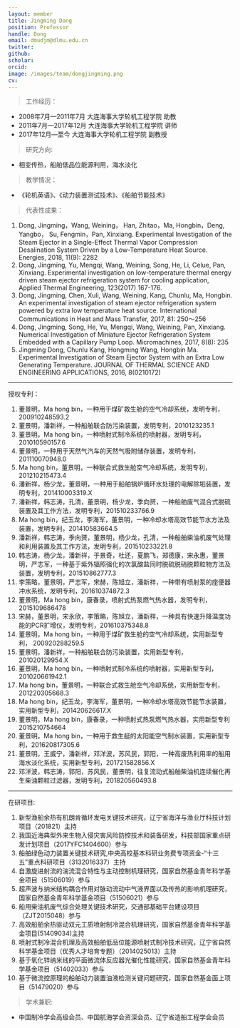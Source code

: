 ```yaml
---
layout: member
title: Jingming Dong
position: Professor
handle: Dong
email: dmudjm@dlmu.edu.cn
twitter: 
github: 
scholar:
orcid: 
image: /images/team/dongjingming.png
cv: 
---
```


> 工作经历：

- 2008年7月—2011年7月  大连海事大学轮机工程学院 助教
- 2011年7月—2017年12月 大连海事大学轮机工程学院 讲师
- 2017年12月—至今    大连海事大学轮机工程学院 副教授

> 研究方向:

- 相变传热，船舶低品位能源利用，海水淡化

> 教学情况：

- 《轮机英语》、《动力装置测试技术》、《船舶节能技术》

> 代表性成果：

1. Dong, Jingming，Wang, Weining， Han, Zhitao，Ma, Hongbin，Deng, Yangbo， Su, Fengmin，Pan, Xinxiang. Experimental Investigation of the Steam Ejector in a Single-Effect Thermal Vapor Compression Desalination System Driven by a Low-Temperature Heat Source. Energies, 2018, 11(9): 2282
2. Dong, Jingming, Yu, Mengqi, Wang, Weining, Song, He, Li, Celue, Pan, Xinxiang. Experimental investigation on low-temperature thermal energy driven steam ejector refrigeration system for cooling application, Applied Thermal Engineering, 123(2017) 167-176.
3. Dong, Jingming, Chen, Xuli, Wang, Weining, Kang, Chunlu, Ma, Hongbin. An experimental investigation of steam ejector refrigeration system powered by extra low temperature heat source. International Communications in Heat and Mass Transfer, 2017, 81: 250～256
4. Dong, Jingming, Song, He, Yu, Mengqi, Wang, Weining, Pan, Xinxiang. Numerical Investigation of Miniature Ejector Refrigeration System Embedded with a Capillary Pump Loop. Micromachines, 2017, 8(8): 235
5. Jingming Dong, Chunlu Kang, Hongming Wang, Hongbin Ma. Experimental Investigation of Steam Ejector System with an Extra Low Generating Temperature. JOURNAL OF THERMAL SCIENCE AND ENGINEERING APPLICATIONS, 2016, 8(0210172)

<hr>
授权专利：

1. 董景明，Ma hong bin，一种用于煤矿救生舱的空气冷却系统，发明专利， 200910248593.2
2. 董景明，潘新祥，一种船舶联合防污染装置，发明专利，2010123235.1
3. 董景明，Ma hong bin，一种喷射式制冷系统的喷射器，发明专利， 201010590157.6
4. 董景明，一种用于天然气汽车的天然气吸附储存装置，发明专利，201110070948.0
5. Ma hong bin，董景明，一种联合式救生舱空气冷却系统，发明专利，201210215473.4
6. 潘新祥，杨少龙，董景明，一种用于船舶锅炉循环水处理的电解除垢装置，发明专利，201410003319.X
7. 潘新祥，韩志涛，孔清，董景明，杨少龙，季向赟，一种船舶废气混合式脱硫装置及其工作方法，发明专利，201510233766.9
8. Ma hong bin，纪玉龙，李海军，董景明，一种冷却水塔高效节能节水方法及装置，发明专利，201410583664.5
9. 潘新祥，韩志涛，季向赟，董景明，杨少龙，孔清，一种船舶柴油机废气处理和利用装置及其工作方法，发明专利，201510233221.8
10. 韩志涛，杨少龙，潘新祥，于景奇，杜还，夏鹏飞，郑德康，宋永惠，董景明，严志军，一种基于紫外辐照强化的次氯酸盐同时脱硫脱硝脱颗粒物方法及装置，发明专利，201510862777.3
11. 李策略，董景明，严志军，宋赫，陈旭立，潘新祥，一种带有喷射泵的座便器冲水系统，发明专利，201610374872.3
12. 董景明，Ma hong bin，康春录，喷射式热泵燃气热水器，发明专利，2015109686478
13. 宋赫，董景明，宋永欣，李策略，陈旭立，潘新祥，一种具有快速升降温度功能的PCR扩增仪，发明专利，201610375348.8
14. 董景明，Ma hong bin，一种用于煤矿救生舱的空气冷却系统，实用新型专利， 200920288259.5
15. 董景明，潘新祥，一种船舶联合防污染装置，实用新型专利， 201020129954.X
16. 董景明，Ma hong bin，一种喷射式制冷系统的喷射器，实用新型专利， 201020661942.1
17. Ma hong bin，董景明，一种联合式救生舱空气冷却系统，实用新型专利，201220305668.3
18. Ma hong bin，纪玉龙，李海军，董景明，一种冷却水塔高效节能节水装置，实用新型专利，201420626617.X
19. 董景明，Ma hong bin，康春录，一种喷射式热泵燃气热水器，实用新型专利2015210754664
20. 董景明，Ma hong bin，一种用于救生艇的太阳能空气制水装置，实用新型专利，201620817305.6
21. 董景明，王威宁，潘新祥，邓洋波，苏风民，郭阳，一种高废热利用率的船用海水淡化系统，实用新型专利，201721582856.X
22. 邓洋波，韩志涛，郭阳，苏风民，董景明，往复流动式船舶柴油机连续催化再生柴油颗粒过滤器，发明专利，201820560493.8

<hr>
在研项目:

1. 新型渔船余热有机朗肯循环发电关键技术研究，辽宁省海洋与渔业厅科技计划项目（201821）主持
2. 我国近海典型外来生物入侵灾害风险防控技术和装备研发，科技部国家重点研发计划项目（2017YFC1404600）参与
3. 船舶绿色动力装置关键技术研究,中央高校基本科研业务费专项资金-“十三五”重点科研项目（3132016337）主持
4. 自激旋进射流的湍流混合特性与主动控制机理研究，国家自然基金青年科学基金项目（51506019）参与
5. 超声波与纳米结构耦合作用对脉动流动中气液界面以及传热的影响机理研究，国家自然基金青年科学基金项目（51506021）参与
6. 船用柴油机废气综合处理关键技术研究，交通部基础平台建设项目（ZJT2015048）参与
7. 高效船舶余热驱动双元工质喷射制冷混合机理研究，国家自然基金青年科学基金项目(51409034)主持
8. 喷射式制冷混合机理及高效船舶低品位能源喷射式制冷技术研究，辽宁省自然科学基金项目（优秀人才培育专题）（2014025013）主持
9. 基于氧化锌纳米线的平面微流体反应器光催化性能研究，国家自然基金青年科学基金项目（51402033）参与
10. 基于微流控原理的船舶动力装置油液检测关键问题研究，国家自然基金面上项目（51479020）参与

> 学术兼职:

- 中国制冷学会高级会员、中国航海学会资深会员、辽宁省造船工程学会会员